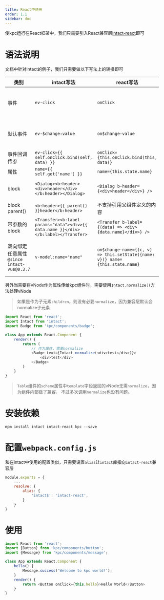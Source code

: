 ```yaml
---
title: React中使用
order: 1.1
sidebar: doc
---
```


使kpc运行在React框架中，我们只需要引入React兼容层[intact-react][1]即可

# 语法说明

文档中针对intact的例子，我们只需要做以下写法上的转换即可

| 类别 | intact写法 | react写法 | 说明 |
| --- | --- | --- | --- |
| 事件 | `ev-click` | `onClick` | 保留React事件命名风格，`on` + 事件名首字母大写 |
| 默认事件 | `ev-$change:value` | `on$change-value` | React属性名不支持冒号(:)，改为连字符(-)即可 |
| 事件回调传参 | `ev-click={{ self.onClick.bind(self, data) }}` | `onClick={this.onClick.bind(this, data)}` | - |
| 属性 | `name={{ self.get('name') }}` | `name={this.state.name}` | - |
| block | `<Dialog><b:header><div>header</div></b:header></Dialog>` | `<Dialog b-header={<div>header</div>} />` | `b:header`block对应React的属性`b-header` |
| block parent() | `<b:header>{{ parent() }}header</b:header>` | 不支持引用父组件定义的内容 | - |
| 带参数的block | `<Transfer><b:label params="data"><div>{{ data.name }}</div></b:label></Transfer>` | `<Transfer b-label={(data) => <div>{data.name}</div>} />` | `b-lablel`属性值为函数 |
| 双向绑定任意属性 `@since intact-vue@0.3.7` | `v-model:name="name"` | `on$change-name={(c, v) => this.setState({name: v})} name={this.state.name}` | React不支持`v-model`语法糖，改为属性和事件的方式即可 |

另外当需要将vNode作为属性传给kpc组件时，需要使用`Intact.normalize()`方法处理vNode

> 如果是作为子元素`children`，则没有必要`normalize`，因为兼容层默认会normalize子元素

```js
import React from 'react';
import Intact from 'intact';
import Badge from 'kpc/components/badge';

class App extends React.Component {
    render() {
        return (
            // 作为属性，需要normalize
            <Badge text={Intact.normalize(<div>test</div>)}>
                <div>test</div>
            </Badge>
        )
    }
}
```

> `Table`组件的`scheme`属性中`template`字段返回的vNode无需`normalize`，因为组件内部做了兼容，
> 不过多次调用`normalize`也没有问题。

# 安装依赖

```shell
npm install intact intact-react kpc --save
```

# 配置`webpack.config.js`

和在intact中使用的配置类似，只需要设置`alias`让`intact`库指向`intact-react`兼容层

```js
module.exports = {
    ...
    resolve: {
        alias: {
            'intact$': 'intact-react',
        }
    }
}
```

# 使用

```js
import React from 'react';
import {Button} from 'kpc/components/button';
import {Message} from 'kpc/components/message';

class App extends React.Component {
    hello() {
        Message.success('Welcome to kpc world!');
    }
    render() {
        return <Button onClick={this.hello}>Hello World</Button>
    }
}
```

[1]: https://github.com/ksc-fe/intact-react
